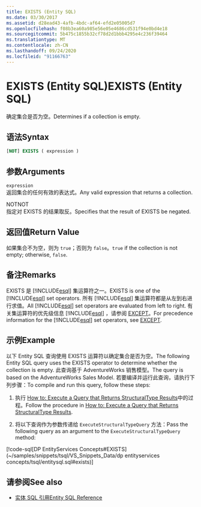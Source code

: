 ```yaml
---
title: EXISTS (Entity SQL)
ms.date: 03/30/2017
ms.assetid: d28ead43-4afb-4bdc-af64-efd2e05005d7
ms.openlocfilehash: f08b3ea60a985e56e05e4686cd531f94e0bd4e18
ms.sourcegitcommit: 5b475c1855b32cf78d2d1bbb4295e4c236f39464
ms.translationtype: MT
ms.contentlocale: zh-CN
ms.lasthandoff: 09/24/2020
ms.locfileid: "91166763"
---
```

# <a name="exists-entity-sql"></a><span data-ttu-id="91a0b-102">EXISTS (Entity SQL)</span><span class="sxs-lookup"><span data-stu-id="91a0b-102">EXISTS (Entity SQL)</span></span>

<span data-ttu-id="91a0b-103">确定集合是否为空。</span><span class="sxs-lookup"><span data-stu-id="91a0b-103">Determines if a collection is empty.</span></span>  
  
## <a name="syntax"></a><span data-ttu-id="91a0b-104">语法</span><span class="sxs-lookup"><span data-stu-id="91a0b-104">Syntax</span></span>  
  
```sql  
[NOT] EXISTS ( expression )  
```  
  
## <a name="arguments"></a><span data-ttu-id="91a0b-105">参数</span><span class="sxs-lookup"><span data-stu-id="91a0b-105">Arguments</span></span>  

 `expression`  
 <span data-ttu-id="91a0b-106">返回集合的任何有效的表达式。</span><span class="sxs-lookup"><span data-stu-id="91a0b-106">Any valid expression that returns a collection.</span></span>  
  
 <span data-ttu-id="91a0b-107">NOT</span><span class="sxs-lookup"><span data-stu-id="91a0b-107">NOT</span></span>  
 <span data-ttu-id="91a0b-108">指定对 EXISTS 的结果取反。</span><span class="sxs-lookup"><span data-stu-id="91a0b-108">Specifies that the result of EXISTS be negated.</span></span>  
  
## <a name="return-value"></a><span data-ttu-id="91a0b-109">返回值</span><span class="sxs-lookup"><span data-stu-id="91a0b-109">Return Value</span></span>  

 <span data-ttu-id="91a0b-110">如果集合不为空，则为 `true`；否则为 `false`。</span><span class="sxs-lookup"><span data-stu-id="91a0b-110">`true` if the collection is not empty; otherwise, `false`.</span></span>  
  
## <a name="remarks"></a><span data-ttu-id="91a0b-111">备注</span><span class="sxs-lookup"><span data-stu-id="91a0b-111">Remarks</span></span>  

 <span data-ttu-id="91a0b-112">EXISTS 是 [!INCLUDE[esql](../../../../../../includes/esql-md.md)] 集运算符之一。</span><span class="sxs-lookup"><span data-stu-id="91a0b-112">EXISTS is one of the [!INCLUDE[esql](../../../../../../includes/esql-md.md)] set operators.</span></span> <span data-ttu-id="91a0b-113">所有 [!INCLUDE[esql](../../../../../../includes/esql-md.md)] 集运算符都是从左到右进行求值。</span><span class="sxs-lookup"><span data-stu-id="91a0b-113">All [!INCLUDE[esql](../../../../../../includes/esql-md.md)] set operators are evaluated from left to right.</span></span> <span data-ttu-id="91a0b-114">有关集运算符的优先级信息 [!INCLUDE[esql](../../../../../../includes/esql-md.md)] ，请参阅 [EXCEPT](except-entity-sql.md)。</span><span class="sxs-lookup"><span data-stu-id="91a0b-114">For precedence information for the [!INCLUDE[esql](../../../../../../includes/esql-md.md)] set operators, see [EXCEPT](except-entity-sql.md).</span></span>  
  
## <a name="example"></a><span data-ttu-id="91a0b-115">示例</span><span class="sxs-lookup"><span data-stu-id="91a0b-115">Example</span></span>  

 <span data-ttu-id="91a0b-116">以下 Entity SQL 查询使用 EXISTS 运算符以确定集合是否为空。</span><span class="sxs-lookup"><span data-stu-id="91a0b-116">The following Entity SQL query uses the EXISTS operator to determine whether the collection is empty.</span></span> <span data-ttu-id="91a0b-117">此查询基于 AdventureWorks 销售模型。</span><span class="sxs-lookup"><span data-stu-id="91a0b-117">The query is based on the AdventureWorks Sales Model.</span></span> <span data-ttu-id="91a0b-118">若要编译并运行此查询，请执行下列步骤：</span><span class="sxs-lookup"><span data-stu-id="91a0b-118">To compile and run this query, follow these steps:</span></span>  
  
1. <span data-ttu-id="91a0b-119">执行 [How to: Execute a Query that Returns StructuralType Results](../how-to-execute-a-query-that-returns-structuraltype-results.md)中的过程。</span><span class="sxs-lookup"><span data-stu-id="91a0b-119">Follow the procedure in [How to: Execute a Query that Returns StructuralType Results](../how-to-execute-a-query-that-returns-structuraltype-results.md).</span></span>  
  
2. <span data-ttu-id="91a0b-120">将以下查询作为参数传递给 `ExecuteStructuralTypeQuery` 方法：</span><span class="sxs-lookup"><span data-stu-id="91a0b-120">Pass the following query as an argument to the `ExecuteStructuralTypeQuery` method:</span></span>  
  
 [!code-sql[DP EntityServices Concepts#EXISTS](~/samples/snippets/tsql/VS_Snippets_Data/dp entityservices concepts/tsql/entitysql.sql#exists)]  
  
## <a name="see-also"></a><span data-ttu-id="91a0b-121">请参阅</span><span class="sxs-lookup"><span data-stu-id="91a0b-121">See also</span></span>

- [<span data-ttu-id="91a0b-122">实体 SQL 引用</span><span class="sxs-lookup"><span data-stu-id="91a0b-122">Entity SQL Reference</span></span>](entity-sql-reference.md)
